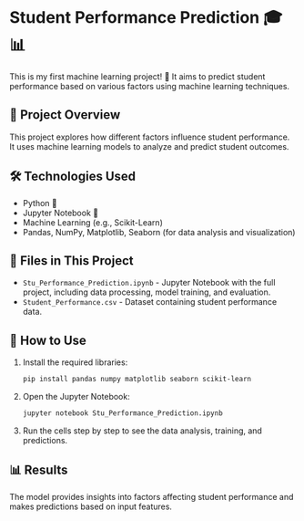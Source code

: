 # Student Performance Prediction 🎓📊

This is my first machine learning project! 🚀 It aims to predict student performance based on various factors using machine learning techniques.

## 📌 Project Overview

This project explores how different factors influence student performance. It uses machine learning models to analyze and predict student outcomes.

## 🛠️ Technologies Used

- Python 🐍
- Jupyter Notebook 📓
- Machine Learning (e.g., Scikit-Learn)
- Pandas, NumPy, Matplotlib, Seaborn (for data analysis and visualization)

## 📂 Files in This Project

- `Stu_Performance_Prediction.ipynb` - Jupyter Notebook with the full project, including data processing, model training, and evaluation.
- `Student_Performance.csv` - Dataset containing student performance data.

## 🚀 How to Use

1. Install the required libraries:
   ```bash
   pip install pandas numpy matplotlib seaborn scikit-learn
   ```
2. Open the Jupyter Notebook:
   ```bash
   jupyter notebook Stu_Performance_Prediction.ipynb
   ```
3. Run the cells step by step to see the data analysis, training, and predictions.

## 📊 Results

The model provides insights into factors affecting student performance and makes predictions based on input features.
